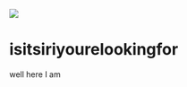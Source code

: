 ![](https://media.giphy.com/media/WS3i2y88foYpE584rI/giphy.gif)
# isitsiriyourelookingfor
well here I am
